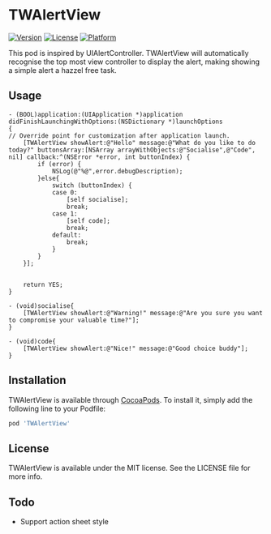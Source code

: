 # TWAlertView

[![Version](https://img.shields.io/cocoapods/v/TWAlertView.svg?style=flat)](http://cocoapods.org/pods/TWAlertView)
[![License](https://img.shields.io/cocoapods/l/TWAlertView.svg?style=flat)](http://cocoapods.org/pods/TWAlertView)
[![Platform](https://img.shields.io/cocoapods/p/TWAlertView.svg?style=flat)](http://cocoapods.org/pods/TWAlertView)

This pod is inspired by UIAlertController. TWAlertView will automatically recognise the top most view controller to display the alert, making showing a simple alert a hazzel free task.

## Usage

```objc
- (BOOL)application:(UIApplication *)application didFinishLaunchingWithOptions:(NSDictionary *)launchOptions
{
// Override point for customization after application launch.
    [TWAlertView showAlert:@"Hello" message:@"What do you like to do today?" buttonsArray:[NSArray arrayWithObjects:@"Socialise",@"Code", nil] callback:^(NSError *error, int buttonIndex) {
        if (error) {
            NSLog(@"%@",error.debugDescription);
        }else{
            switch (buttonIndex) {
            case 0:
                [self socialise];
                break;
            case 1:
                [self code];
                break;
            default:
                break;
            }
        }
    }];


    return YES;
}

- (void)socialise{
    [TWAlertView showAlert:@"Warning!" message:@"Are you sure you want to compromise your valuable time?"];
}

- (void)code{
    [TWAlertView showAlert:@"Nice!" message:@"Good choice buddy"];
}

```

## Installation

TWAlertView is available through [CocoaPods](http://cocoapods.org). To install
it, simply add the following line to your Podfile:

```ruby
pod 'TWAlertView'
```

## License

TWAlertView is available under the MIT license. See the LICENSE file for more info.

## Todo

- Support action sheet style
